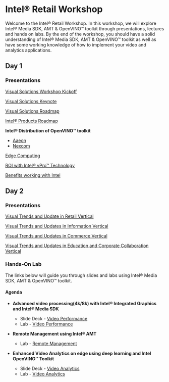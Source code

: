 # Intel® Retail Workshop
Welcome to the Intel® Retail Workshop. In this workshop, we will explore Intel® Media SDK, AMT & OpenVINO™ toolkit through presentations, lectures and hands on labs. By the end of the workshop, you should have a solid understanding of Intel® Media SDK, AMT & OpenVINO™ toolkit as well as have some working knowledge of how to implement your video and analytics applications.
## Day 1
### Presentations
[Visual Solutions Workshop Kickoff](./Presentations/Day1/0950a_2019_05_14_VisualSolutionsKickOff.pdf)

[Visual Solutions Keynote](./Presentations/Day1/Christie_workshop_May'19.pdf)
 
[Visual Solutions Roadmap](./Presentations/Day1/Visual_Solutions_Workshop_NY_Roadmap_Overview_May2019_.pdf)

[Intel® Products Roadmap](./Presentations/Day1/Workshop-SDM-OPS-MARS-VDD-PP-Non-NDA_-_Copy.pdf)

**Intel® Distribution of OpenVINO™ toolkit**
- [Aaeon](./Presentations/Day1/0130p_AAEON_AI_Edge_Intel_Workshop_20190425.pptx_5-13-19_(002).pdf)
- [Nexcom](./Presentations/Day1/0130p_NEXCOM_Smart_Self-Checkout_Kiosk_Solution_PPT_050919.pdf)

[Edge Computing](./Presentations/Day1/Shuttle-Intel_technology_partner.pdf)

[ROI with Intel® vPro™ Technology](./Presentations/Day1/ROI_with_Intel®_vPro™_Technology.pdf)

[Benefits working with Intel](./Presentations/Day1/RBHE_Workshop2019-Working_With_Intel-DLO-v1.3.pdf)

## Day 2
### Presentations
[Visual Trends and Update in Retail Vertical](./Presentations/Day2/2019_05_15_10_00a_VisualRetail.pdf)

[Visual Trends and Updates in Information Vertical](./Presentations/Day2/Visual_Information_Presentation_rev_2.pdf)

[Visual Trends and Updates in Commerce Vertical](./Presentations/Day2/commerce_presentation_for_workshop.pdf)

[Visual Trends and Updates in Education and Corporate Collaboration Vertical](./Presentations/Day2/New_York_Visual_Solutions_Workshop.pdf)


### Hands-On Lab
The links below will guide you through slides and labs using Intel® Media SDK, AMT & OpenVINO™ toolkit.

#### Agenda
<!-- * **Setup and deployment**
    - Slide Deck -
    - Lab - [Setup and deployment](./Setup_and_deployment.md)-->

* **Advanced video processing(4k/8k) with Intel® Integrated Graphics and Intel® Media SDK**
  - Slide Deck - [Video Performance](./Presentations/VideoPerformance.pdf)
  - Lab - [Video Performance](./Video_Performance/README.md)


* **Remote Management using Intel® AMT**
  <!--- Slide Deck --->
  - Lab - [Remote Management](./Remote_Management/README.md)


* **Enhanced Video Analytics on edge using deep learning and Intel OpenVINO™ Toolkit**
    - Slide Deck - [Video Analytics](./Presentations/VideoAnalytics.pdf)
    - Lab - [Video Analytics](./Video_Analytics/README.md)
